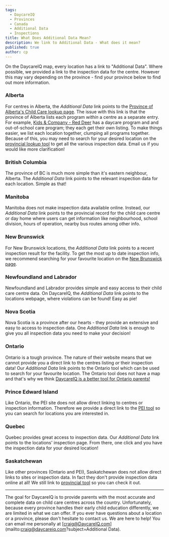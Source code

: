 ```yaml
---
tags:
  - DaycareIQ
  - Provinces
  - Canada
  - Additional Data
  - Inspections
title: What Does Additional Data Mean?
description: We link to Additional Data - What does it mean?
published: true
author: cp
---
```

On the DaycareIQ map, every location has a link to "Additional Data".  Where possible, we provided a link to the inspection data for the centre.  However this may vary depending on the province - find your province below to find out more information. 

### Alberta ###

For centres in Alberta, the _Additional Data_ link points to the [Province of Alberta's Child Care lookup page](http://www.humanservices.alberta.ca/oldfusion/ChildCareLookup.cfm).  The issue with this link is that the province of Alberta lists each program _within_ a centre as a separate entry.  For example, [Kids & Company - Red Deer](http://www.humanservices.alberta.ca/oldfusion/ChildCareLookup.cfm?s=search&sfid=&sinspd=&sinspc=&show=&sstype=pname&pname=kids+%26+company&pcity=RED+DEER++++++++++++&Lookup=Search&pcode=) has a daycare program and and out-of-school care program; they each get their own listing.  To make things easier, we list each location together, clumping all programs together.  Because of this, you may need to search for your desired location on the [provincial lookup tool](http://www.humanservices.alberta.ca/oldfusion/ChildCareLookup.cfm) to get all the various inspection data.  Email us if you would like more clarification!

### British Columbia ###

The province of BC is much more simple than it's eastern neighbour, Alberta.  The _Additional Data_ link points to the relevant inspection data for each location.  Simple as that!

### Manitoba ###

Manitoba does not make inspection data available online.  Instead, our _Additional Data_ link points to the provincial record for the child care centre or day home where users can get information like neighbourhood, school division, hours of operation, nearby bus routes among other info.

### New Brunswick ###

For New Brunswick locations, the _Additional Data_ link points to a recent inspection result for the facility.  To get the most up to date inspection info, we recommend searching for your favourite location on the [New Brunswick page](http://www1.gnb.ca/0000/Daycarecq/index-e.asp).

### Newfoundland and Labrador ###

Newfoundland and Labrador provides simple and easy access to their child care centre data.  On DaycareIQ, the _Additional Data_ link points to the locations webpage, where violations can be found!  Easy as pie!

### Nova Scotia ###

Nova Scotia is a province after our hearts - they provide an extensive and easy to access to inspection data.  One _Additional Data_ link is enough to give you all inspection data you need to make your decision!

### Ontario ###

Ontario is a tough province.  The nature of their website means that we cannot provide you a direct link to the centres listing _or_ their inspection data!  Our _Additional Data_ link points to the Ontario tool which can be used to search for your favourite location.  The Ontario tool does not have a map and that's why we think [DaycareIQ is a better tool for Ontario parents!](https://blog.daycareiq.com/2016-DaycareIQ-and-Ontario)

### Prince Edward Island ###

Like Ontario, the PEI site does not allow direct linking to centres or inspection information.  Therefore we provide a direct link to the [PEI tool](https://earlychildhooddevelopment.ca/ecregistry/search.php#a) so you can search for locations you are interested in.

### Quebec ###

Quebec provides great access to inspection data.  Our _Additional Data_ link points to the locations' inspection page.  From there, one click and you have the inspection data for your desired location!

### Saskatchewan ###

Like other provinces (Ontario and PEI), Saskatchewan does not allow direct links to sites or inspection data.  In fact they don't provide inspection data online at all!  We still link to [provincial tool](https://www.saskatchewan.ca/residents/family-and-social-support/child-care/find-a-child-care-provider-in-my-community) so you can check it out.

----

The goal for DaycareIQ is to provide parents with the most accurate and complete data on child care centres across the country.  Unfortunately, because every province handles their early child education differently, we are limited in what we can offer.  If you ever have questions about a location or a province, please don't hesitate to contact us.  We are here to help! You can email me personally at [craig@DaycareIQ.com](mailto:craig@daycareiq.com?subject=Additional Data).
